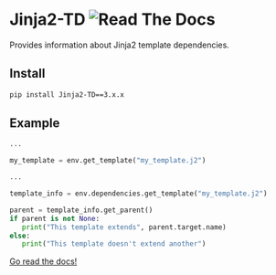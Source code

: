 # Jinja2-TD  ![Read The Docs](https://readthedocs.org/projects/jinja2-td/badge/?version=latest)

Provides information about Jinja2 template dependencies.

## Install

```sh
pip install Jinja2-TD==3.x.x
```

## Example

```python
...

my_template = env.get_template("my_template.j2")

...

template_info = env.dependencies.get_template("my_template.j2")

parent = template_info.get_parent()
if parent is not None:
   print("This template extends", parent.target.name)
else:
   print("This template doesn't extend another")
```

[Go read the docs!](https://jinja2-td.readthedocs.io)
